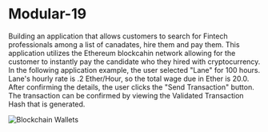 # Modular-19

Building an application that allows customers to search for Fintech professionals among a list of canadates, hire them and pay them. This application utilizes the Ethereum blockcahin network allowing for the customer to instantly pay the candidate who they hired with cryptocurrency.
In the following application example, the user selected "Lane" for 100 hours. Lane's hourly rate is .2 Ether/Hour, so the total wage due in Ether is 20.0. After confirming the details, the user clicks the "Send Transaction" button. The transaction can be confirmed by viewing the Validated Transaction Hash that is generated.

![Blockchain Wallets]([https://github.com/SoukP1/Modular-18/blob/main/Blockchain/Mod-18.png](https://github.com/SoukP1/Modular-19/blob/main/Blockchain%20Wallets/Images/191.PNG))

